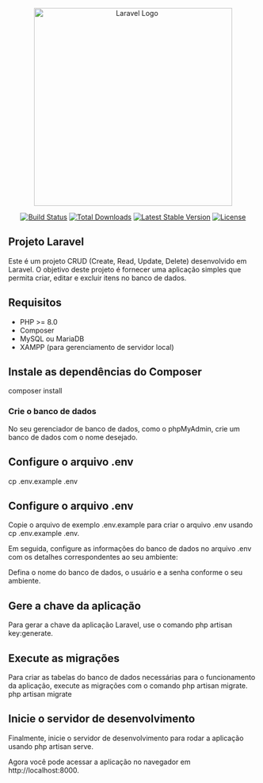 <p align="center"><a href="https://laravel.com" target="_blank"><img src="https://raw.githubusercontent.com/laravel/art/master/logo-lockup/5%20SVG/2%20CMYK/1%20Full%20Color/laravel-logolockup-cmyk-red.svg" width="400" alt="Laravel Logo"></a></p>

<p align="center">
<a href="https://github.com/laravel/framework/actions"><img src="https://github.com/laravel/framework/workflows/tests/badge.svg" alt="Build Status"></a>
<a href="https://packagist.org/packages/laravel/framework"><img src="https://img.shields.io/packagist/dt/laravel/framework" alt="Total Downloads"></a>
<a href="https://packagist.org/packages/laravel/framework"><img src="https://img.shields.io/packagist/v/laravel/framework" alt="Latest Stable Version"></a>
<a href="https://packagist.org/packages/laravel/framework"><img src="https://img.shields.io/packagist/l/laravel/framework" alt="License"></a>
</p>

## Projeto Laravel

Este é um projeto CRUD (Create, Read, Update, Delete) desenvolvido em Laravel. O objetivo deste projeto é fornecer uma aplicação simples que permita criar, editar e excluir itens no banco de dados.


## Requisitos

- PHP >= 8.0
- Composer
- MySQL ou MariaDB
- XAMPP (para gerenciamento de servidor local)

## Instale as dependências do Composer

composer install


### Crie o banco de dados

No seu gerenciador de banco de dados, como o phpMyAdmin, crie um banco de dados com o nome desejado.


## Configure o arquivo .env

cp .env.example .env


## Configure o arquivo .env
Copie o arquivo de exemplo .env.example para criar o arquivo .env usando cp .env.example .env.

Em seguida, configure as informações do banco de dados no arquivo .env com os detalhes correspondentes ao seu ambiente:

Defina o nome do banco de dados, o usuário e a senha conforme o seu ambiente.
## Gere a chave da aplicação
Para gerar a chave da aplicação Laravel, use o comando php artisan key:generate.

## Execute as migrações
Para criar as tabelas do banco de dados necessárias para o funcionamento da aplicação, execute as migrações com o comando php artisan migrate. php artisan migrate

## Inicie o servidor de desenvolvimento
Finalmente, inicie o servidor de desenvolvimento para rodar a aplicação usando php artisan serve.

Agora você pode acessar a aplicação no navegador em http://localhost:8000.
